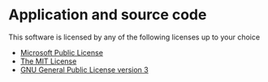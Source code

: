 # Application and source code

This software is licensed by any of the following licenses up to your choice
- [Microsoft Public License](https://opensource.org/licenses/MS-PL)
- [The MIT License](https://opensource.org/licenses/MIT)
- [GNU General Public License version 3](https://opensource.org/licenses/GPL-3.0)